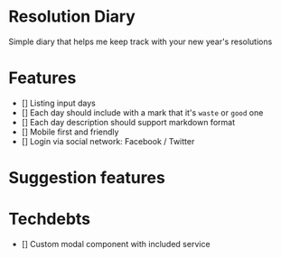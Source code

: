 # Resolution Diary 
Simple diary that helps me keep track with your new year's resolutions

# Features
- [] Listing input days
- [] Each day should include with a mark that it's `waste` or `good` one
- [] Each day description should support markdown format
- [] Mobile first and friendly
- [] Login via social network: Facebook / Twitter

# Suggestion features


# Techdebts 
- [] Custom modal component with included service

